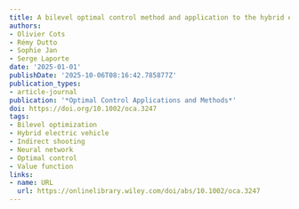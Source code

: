 ```yaml
---
title: A bilevel optimal control method and application to the hybrid electric vehicle
authors:
- Olivier Cots
- Rémy Dutto
- Sophie Jan
- Serge Laporte
date: '2025-01-01'
publishDate: '2025-10-06T08:16:42.785877Z'
publication_types:
- article-journal
publication: '*Optimal Control Applications and Methods*'
doi: https://doi.org/10.1002/oca.3247
tags:
- Bilevel optimization
- Hybrid electric vehicle
- Indirect shooting
- Neural network
- Optimal control
- Value function
links:
- name: URL
  url: https://onlinelibrary.wiley.com/doi/abs/10.1002/oca.3247
---
```

